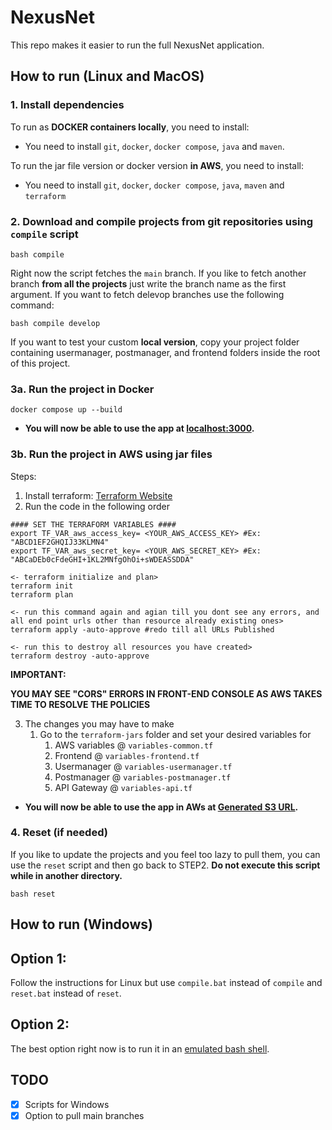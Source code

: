 # NexusNet
This repo makes it easier to run the full NexusNet application. 

## How to run (Linux and MacOS)

### 1. Install dependencies
To run as **DOCKER containers locally**, you need to install:
* You need to install `git`, `docker`, `docker compose`, `java` and `maven`.

To run the jar file version or docker version **in AWS**, you need to install:
* You need to install `git`, `docker`, `docker compose`, `java`, `maven` and `terraform`

### 2. Download and compile projects from git repositories using `compile` script

```
bash compile
```

Right now the script fetches the `main` branch. If you like to fetch another branch **from all the projects** just write the branch name as the first argument. If you want to fetch delevop branches use the following command: 

```
bash compile develop
```

If you want to test your custom **local version**, copy your project folder containing usermanager, postmanager, and frontend folders inside the root of this project.

### 3a. Run the project in Docker

```
docker compose up --build
```
* **You will now be able to use the app at [localhost:3000](http://localhost:3000).**

### 3b. Run the project in AWS using jar files 
Steps:
  1. Install terraform: [Terraform Website](https://developer.hashicorp.com/terraform/install)
  2. Run the code in the following order
```
#### SET THE TERRAFORM VARIABLES ####
export TF_VAR_aws_access_key= <YOUR_AWS_ACCESS_KEY> #Ex: "ABCD1EF2GHQIJ33KLMN4"
export TF_VAR_aws_secret_key= <YOUR_AWS_SECRET_KEY> #Ex: "ABCaDEb0cFdeGHI+1KL2MNfgOhOi+sWDEASSDDA"

<- terraform initialize and plan>
terraform init
terraform plan

<- run this command again and agian till you dont see any errors, and all end point urls other than resource already existing ones>
terraform apply -auto-approve #redo till all URLs Published 

<- run this to destroy all resources you have created>
terraform destroy -auto-approve

```
**IMPORTANT:**

**YOU MAY SEE "CORS" ERRORS IN FRONT-END CONSOLE AS AWS TAKES TIME TO RESOLVE THE POLICIES**

3. The changes you may have to make
    1. Go to the `terraform-jars` folder and set your desired variables for 
        1. AWS variables @ `variables-common.tf`
        2. Frontend @ `variables-frontend.tf`
        3. Usermanager @ `variables-usermanager.tf`
        4. Postmanager @ `variables-postmanager.tf`
        5. API Gateway @ `variables-api.tf`

* **You will now be able to use the app in AWs at  [Generated S3 URL](http://localhost:3000).**


### 4. Reset (if needed)

If you like to update the projects and you feel too lazy to pull them, you can use the `reset` script and then go back to STEP2. **Do not execute this script while in another directory.**

```
bash reset
```

## How to run (Windows)

## Option 1:

Follow the instructions for Linux but use `compile.bat` instead of `compile` and `reset.bat` instead of `reset`.

## Option 2:

The best option right now is to run it in an [emulated bash shell](https://itsfoss.com/install-bash-on-windows/).

## TODO

- [X] Scripts for Windows
- [X] Option to pull main branches